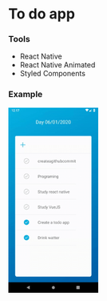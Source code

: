 # To do app

### Tools

- React Native
- React Native Animated
- Styled Components

### Example

<img src="./docs/example.gif" width=180>